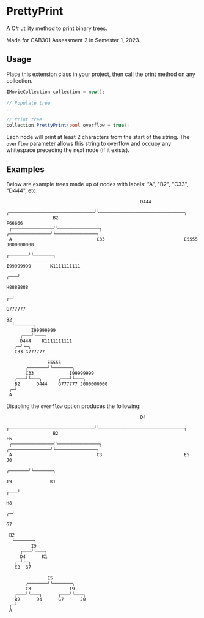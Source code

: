 # PrettyPrint

A C# utility method to print binary trees.

Made for CAB301 Assessment 2 in Semester 1, 2023.

## Usage

Place this extension class in your project, then call the print method on any collection.

```cs
IMovieCollection collection = new();

// Populate tree
...

// Print tree
collection.PrettyPrint(bool overflow = true);
```

Each node will print at least 2 characters from the start of the string.
The `overflow` parameter allows this string to overflow and occupy any whitespace
preceding the next node (if it exists).

## Examples

Below are example trees made up of nodes with labels: "A", "B2", "C33", "D444", etc.

```ru
                                                 D444
                 ╭───────────────────────────────╯╰───────────────────────────────╮
                 B2                                                              F66666
 ╭───────────────╯╰───────────────╮                              ╭───────────────╯╰───────────────╮
 A                               C33                             E5555                           J000000000
                                                                                         ╭───────╯╰───────╮
                                                                                         I99999999       K1111111111
                                                                                     ╭───╯
                                                                                     H8888888
                                                                                   ╭─╯
                                                                                   G777777
```

```ru
B2
  ╰───────╮
         I99999999
     ╭───╯╰───╮
     D444    K1111111111
   ╭─╯╰─╮
   C33 G777777
```

```ru
               E5555
       ╭───────╯╰───────╮
       C33             I99999999
   ╭───╯╰───╮      ╭───╯╰───╮
   B2      D444    G777777 J000000000
 ╭─╯
 A
```

Disabling the `overflow` option produces the following:

```ru
                                                 D4
                 ╭───────────────────────────────╯╰───────────────────────────────╮
                 B2                                                              F6
 ╭───────────────╯╰───────────────╮                              ╭───────────────╯╰───────────────╮
 A                               C3                              E5                              J0
                                                                                         ╭───────╯╰───────╮
                                                                                         I9              K1
                                                                                     ╭───╯
                                                                                     H8
                                                                                   ╭─╯
                                                                                   G7
```

```ru
 B2
  ╰───────╮
         I9
     ╭───╯╰───╮
     D4      K1
   ╭─╯╰─╮
   C3  G7
```

```ru
               E5
       ╭───────╯╰───────╮
       C3              I9
   ╭───╯╰───╮      ╭───╯╰───╮
   B2      D4      G7      J0
 ╭─╯
 A
```
